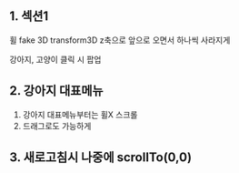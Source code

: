 ## 1. 섹션1

휠
fake 3D
transform3D
z축으로 앞으로 오면서 하나씩 사라지게

강아지, 고양이 클릭 시 팝업


## 2. 강아지 대표메뉴
1. 강아지 대표메뉴부터는 휠X 스크롤
2. 드래그로도 가능하게


## 3. 새로고침시 나중에 scrollTo(0,0)


